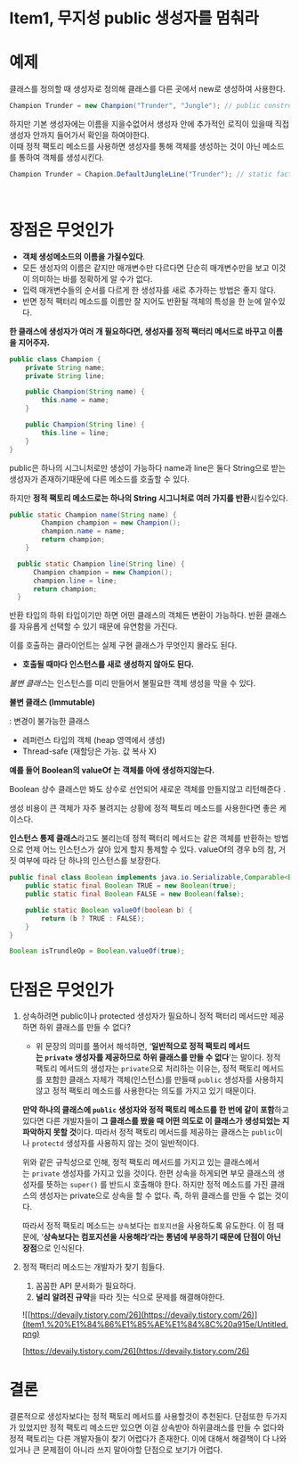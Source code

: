 # Item1, 무지성 public 생성자를 멈춰라

# 예제

클래스를 정의할 때 생성자로 정의해 클래스를 다른 곳에서 new로 생성하여 사용한다. 

```java
Champion Trunder = new Chanpion("Trunder", "Jungle"); // public constructor
```

하지만 기본 생성자에는 이름을 지을수없어서 생성자 안에 추가적인 로직이 있을때 직접 생성자 안까지 들어가서 확인을 하여야한다.   
이때 정적 팩토리 메소드를 사용하면 생성자를 통해 객체를 생성하는 것이 아닌 메소드를 통하여 객체를 생성시킨다.  

```java
Champion Trunder = Chapion.DefaultJungleLine("Trunder"); // static factory method 
```
<br>

# 장점은 무엇인가

- **객체 생성메소드의 이름을 가질수있다**.    
- 모든 생성자의 이름은 같지만 매개변수만 다르다면 단순히 매개변수만을 보고 이것이 의미하는 바를 정확하게 알 수가 없다.   
- 입력 매개변수들의 순서를 다르게 한 생성자를 새로 추가하는 방법은 좋지 않다.  
-  반면 정적 팩터리 메소드를 이름만 잘 지어도 반환될 객체의 특성을 한 눈에 알수있다.  

**한 클래스에 생성자가 여러 개 필요하다면, 생성자를 정적 팩터리 메서드로 바꾸고 이름을 지어주자.**

```java
public class Champion {
    private String name;
    private String line;

    public Champion(String name) {
        this.name = name;
    }

    public Champion(String line) {
        this.line = line;
    }
}
```

public은 하나의 시그니처로만 생성이 가능하다 name과 line은 둘다 String으로 받는 생성자가 존재하기때문에 다른 메소드를 호출할 수 있다.

하지만 **정적 팩토리 메소드로는 하나의 String 시그니처로 여러 가지를 반환**시킬수있다.

```java
public static Champion name(String name) {
        Champion champion = new Champion();
        champion.name = name;
        return champion;
    }

  public static Champion line(String line) {
      Champion champion = new Champion();
      champion.line = line;
      return champion;
  }
```

반환 타입의 하위 타입이기만 하면 어떤 클래스의 객체든 변환이 가능하다. 반환 클래스를 자유롭게 선택할 수 있기 때문에 유연함을 가진다. 

이를 호출하는 클라이언트는 실제 구현 클래스가 무엇인지 몰라도 된다. 

- **호출될 때마다 인스턴스를 새로 생성하지 않아도 된다.**

*불변 클래스*는 인스턴스를 미리 만들어서 불필요한 객체 생성을 막을 수 있다.

**불변 클래스 (Immutable)**

: 변경이 불가능한 클래스

- 레퍼런스 타입의 객체 (heap 영역에서 생성)
- Thread-safe (재할당은 가능. 값 복사 X)

**예를 들어 Boolean의 valueOf 는 객체를 아에 생성하지않는다.**

Boolean 상수 클래스만 봐도 상수로 선언되어 새로운 객체를 만들지않고 리턴해준다 .

생성 비용이 큰 객체가 자주 불려지는 상황에 정적 팩토리 메소드를 사용한다면 좋은 케이스다.

**인스턴스 통제 클래스**라고도 불리는데 정적 팩터리 메서드는 같은 객체를 반환하는 방법으로 언제 어느 인스턴스가 살아 있게 할지 통제할 수 있다. valueOf의 경우 b의 참, 거짓 여부에 따라 단 하나의 인스턴스를 보장한다.

```java
public final class Boolean implements java.io.Serializable,Comparable<Boolean> {
    public static final Boolean TRUE = new Boolean(true);
    public static final Boolean FALSE = new Boolean(false);

    public static Boolean valueOf(boolean b) {
        return (b ? TRUE : FALSE);
    }
}

Boolean isTrundleOp = Boolean.valueOf(true);
```

# 단점은 무엇인가

1. 상속하려면 public이나 protected 생성자가 필요하니 정적 팩터리 메서드만 제공하면 하위 클래스를 만들 수 없다?
    
    - 위 문장의 의미를 풀어서 해석하면, ‘**일반적으로 정적 팩토리 메서드는 `private` 생성자를 제공하므로 하위 클래스를 만들 수 없다**’는 말이다. 정적 팩토리 메서드의 생성자는 `private`으로 처리하는 이유는, 정적 팩토리 메서드를 포함한 클래스 자체가 객체(인스턴스)를 만들때 `public` 생성자를 사용하지 않고 정적 팩토리 메소드를 사용한다는 의도를 가지고 있기 때문이다. 
    
    **만약 하나의 클래스에 `public` 생성자와 정적 팩토리 메소드를 한 번에 같이 포함**하고 있다면 다른 개발자들이 **그 클래스를 봤을 때 어떤 의도로 이 클래스가 생성되었는 지 파악하지 못할 것**이다. 따라서 정적 팩토리 메서드를 제공하는 클래스는 `public`이나 `protectd` 생성자를 사용하지 않는 것이 일반적이다.
    
    위와 같은 규칙성으로 인해, 정적 팩토리 메서드를 가지고 있는 클래스에서는 `private` 생성자를 가지고 있을 것이다. 한편 상속을 하게되면 부모 클래스의 생성자를 뜻하는 `super()` 를 반드시 호출해야 한다. 하지만 정적 메소드를 가진 클래스의 생성자는 private으로 상속을 할 수 없다. 즉, 하위 클래스를 만들 수 없는 것이다.
    
    따라서 정적 팩토리 메소드는 `상속`보다는 `컴포지션`을 사용하도록 유도한다. 이 점 때문에, ‘**상속보다는 컴포지션을 사용해라’라는 통념에 부응하기 때문에 단점이 아닌 장점**으로 인식된다.
    
2. 정적 팩터리 메소드는 개발자가 찾기 힘들다. 
    1. 꼼꼼한 API 문서화가 필요하다. 
    2. **널리 알려진 규약**을 따라 짓는 식으로 문제를 해결해야한다.
    
    ![[https://devaily.tistory.com/26](https://devaily.tistory.com/26)](Item1,%20%E1%84%86%E1%85%AE%E1%84%8C%20a915e/Untitled.png)
    
    [https://devaily.tistory.com/26](https://devaily.tistory.com/26)
    

# 결론

결론적으로 생성자보다는 정적 팩토리 메서드를 사용할것이 추천된다. 단점또한 두가지가 있었지만 정적 팩토리 메소드만 있으면 이걸 상속받아 하위클래스를 만들 수 없다와 정적 팩토리는 다른 개발자들이 찾기 어렵다가 존재한다. 이에 대해서 해결책이 다 나와 있거나 큰 문제점이 아니라 쓰지 말아야할 단점으로 보기가 어렵다.
